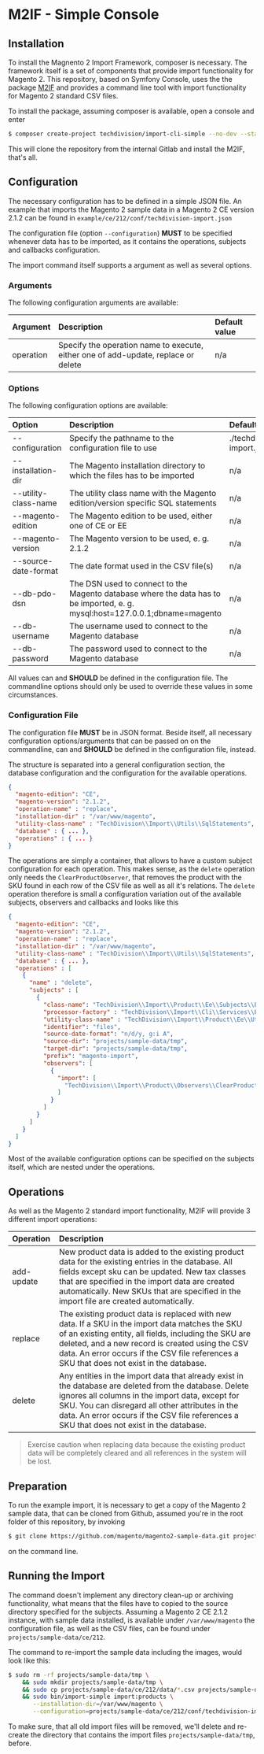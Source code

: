 # M2IF - Simple Console

## Installation

To install the Magnento 2 Import Framework, composer is necessary. The framework itself is a set of components 
that provide import functionality for Magento 2. This repository, based on Symfony Console, uses the the package 
[M2IF](https://github.com/techdivision/import) and provides a command line tool with import functionality for 
Magento 2 standard CSV files.

To install the package, assuming composer is available, open a console and enter

```sh
$ composer create-project techdivision/import-cli-simple --no-dev --stability=alpha
```

This will clone the repository from the internal Gitlab and install the M2IF, that's all.

## Configuration

The necessary configuration has to be defined in a simple JSON file. An example that imports the Magento 2 
sample data in a Magento 2 CE version 2.1.2 can be found in `example/ce/212/conf/techdivision-import.json`

The configuration file (option `--configuration`) **MUST** to be specified whenever data has to be imported,
as it contains the operations, subjects and callbacks configuration.

The import command itself supports a argument as well as several options.

### Arguments

The following configuration arguments are available:

| Argument             | Description                                                     | Default value |
|:---------------------|:----------------------------------------------------------------|:--------------|
| operation            | Specify the operation name to execute, either one of add-update, replace or delete | n/a |

### Options

The following configuration options are available:

| Option               | Description                                                     | Default value |
|:---------------------|:----------------------------------------------------------------|:--------------|
| --configuration      | Specify the pathname to the configuration file to use | ./techdivision-import.json |
| --installation-dir   | The Magento installation directory to which the files has to be imported | n/a |
| --utility-class-name | The utility class name with the Magento edition/version specific SQL statements | n/a |
| --magento-edition    | The Magento edition to be used, either one of CE or EE | n/a |
| --magento-version    | The Magento version to be used, e. g. 2.1.2 | n/a |
| --source-date-format | The date format used in the CSV file(s) | n/a |
| --db-pdo-dsn         | The DSN used to connect to the Magento database where the data has to be imported, e. g. mysql:host=127.0.0.1;dbname=magento | n/a |
| --db-username        | The username used to connect to the Magento database | n/a |
| --db-password        | The password used to connect to the Magento database | n/a |

All values can and **SHOULD** be defined in the configuration file. The commandline options should only be 
used to override these values in some circumstances.

### Configuration File

The configuration file **MUST** be in JSON format. Beside itself, all necessary configuration options/arguments
that can be passed on on the commandline, can and **SHOULD** be defined in the configuration file, instead.

The structure is separated into a general configuration section, the database configuration and the configuration
for the available operations.

```json
{
  "magento-edition": "CE",
  "magento-version": "2.1.2",
  "operation-name" : "replace",
  "installation-dir" : "/var/www/magento",
  "utility-class-name" : "TechDivision\\Import\\Utils\\SqlStatements",
  "database" : { ... },
  "operations" : { ... }
}
```

The operations are simply a container, that allows to have a custom subject configuration for each operation.
This makes sense, as the `delete` operation only needs the `ClearProductObserver`, that removes the product
with the SKU found in each row of the CSV file as well as all it's relations. The `delete` operation therefore
is small a configuration variation out of the available subjects, observers and callbacks and looks like this

```json
{
  "magento-edition": "CE",
  "magento-version": "2.1.2",
  "operation-name" : "replace",
  "installation-dir" : "/var/www/magento",
  "utility-class-name" : "TechDivision\\Import\\Utils\\SqlStatements",
  "database" : { ... },
  "operations" : [
    {
      "name" : "delete",
      "subjects" : [
        {
          "class-name": "TechDivision\\Import\\Product\\Ee\\Subjects\\EeBunchSubject",
          "processor-factory" : "TechDivision\\Import\\Cli\\Services\\EeProductBunchProcessorFactory",
          "utility-class-name" : "TechDivision\\Import\\Product\\Ee\\Utils\\SqlStatements",
          "identifier": "files",
          "source-date-format": "n/d/y, g:i A",
          "source-dir": "projects/sample-data/tmp",
          "target-dir": "projects/sample-data/tmp",
          "prefix": "magento-import",
          "observers": [
            {
              "import": [
                "TechDivision\\Import\\Product\\Observers\\ClearProductObserver"
              ]
            }
          ]
        }
      ]
    }
  ]
}
```

Most of the available configuration options can be specified on the subjects itself, which are nested under the
operations.

## Operations

As well as the Magento 2 standard import functionality, M2IF will provide 3 different import operations:

| Operation                 | Description
|:--------------------------|:-----------------------------------------------------------------------------------|
| add-update                | New product data is added to the existing product data for the existing entries in the database. All fields except sku can be updated. New tax classes that are specified in the import data are created automatically. New SKUs that are specified in the import file are created automatically. |
| replace                   | The existing product data is replaced with new data. If a SKU in the import data matches the SKU of an existing entity, all fields, including the SKU are deleted, and a new record is created using the CSV data. An error occurs if the CSV file references a SKU that does not exist in the database. |
| delete                    | Any entities in the import data that already exist in the database are deleted from the database. Delete ignores all columns in the import data, except for SKU. You can disregard all other attributes in the data. An error occurs if the CSV file references a SKU that does not exist in the database. |

> Exercise caution when replacing data because the existing product data will be completely cleared and all 
> references in the system will be lost.

## Preparation

To run the example import, it is necessary to get a copy of the Magento 2 sample data, that can be cloned 
from Github, assumed you're in the root folder of this repository, by invoking

```sh
$ git clone https://github.com/magento/magento2-sample-data.git projects/sample-data/magento2-sample-data
```

on the command line.

## Running the Import

The command doesn't implement any directory clean-up or archiving functionality, what means that the files
have to copied to the source directory specified for the subjects. Assuming a Magento 2 CE 2.1.2 instance, 
with sample data installed, is available under `/var/www/magento` the configuration file, as well as the
CSV files, can be found under `projects/sample-data/ce/212`.

The command to re-import the sample data including the images, would look like this:

```sh
$ sudo rm -rf projects/sample-data/tmp \ 
    && sudo mkdir projects/sample-data/tmp \
    && sudo cp projects/sample-data/ce/212/data/*.csv projects/sample-data/tmp \
    && sudo bin/import-simple import:products \
       --installation-dir=/var/www/magento \
       --configuration=projects/sample-data/ce/212/conf/techdivision-import.json
```

To make sure, that all old import files will be removed, we'll delete and re-create the directory that contains
the import files `projects/sample-data/tmp`, before.